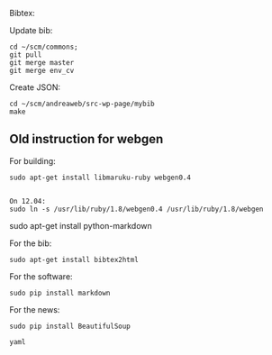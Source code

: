 

Bibtex:

Update bib:

	cd ~/scm/commons; 
	git pull
	git merge master
	git merge env_cv

Create JSON:

	cd ~/scm/andreaweb/src-wp-page/mybib
	make





Old instruction for webgen
--------------------------

For building:

    sudo apt-get install libmaruku-ruby webgen0.4
    

    On 12.04:
    sudo ln -s /usr/lib/ruby/1.8/webgen0.4 /usr/lib/ruby/1.8/webgen


sudo apt-get install python-markdown

For the bib:

    sudo apt-get install bibtex2html


For the software:

    sudo pip install markdown 
    
For the news:

    sudo pip install BeautifulSoup 
    
    yaml